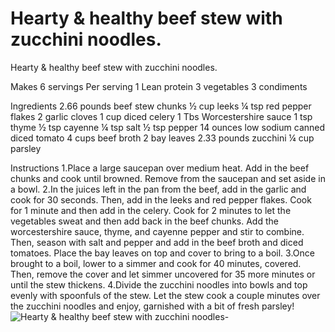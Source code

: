 # Hearty & healthy beef stew with zucchini noodles.

Hearty & healthy beef stew with zucchini noodles.

Makes 6 servings
Per serving
1 Lean protein
3 vegetables
3 condiments

Ingredients 
2.66 pounds beef stew chunks
½ cup leeks
¼ tsp red pepper flakes
2 garlic cloves
1 cup diced celery
1 Tbs Worcestershire sauce
1 tsp thyme
½ tsp cayenne
¼ tsp salt
½ tsp pepper
14 ounces low sodium canned diced tomato 
4 cups beef broth
2 bay leaves
2.33 pounds zucchini
¼ cup parsley

Instructions
1.Place a large saucepan over medium heat. Add in the beef chunks and cook until browned. Remove from the saucepan and set aside in a bowl.
2.In the juices left in the pan from the beef, add in the garlic and cook for 30 seconds. Then, add in the leeks and red pepper flakes. Cook for 1 minute and then add in the celery. Cook for 2 minutes to let the vegetables sweat and then add back in the beef chunks. Add the worcestershire sauce, thyme, and cayenne pepper and stir to combine. Then, season with salt and pepper and add in the beef broth and diced tomatoes. Place the bay leaves on top and cover to bring to a boil.
3.Once brought to a boil, lower to a simmer and cook for 40 minutes, covered. Then, remove the cover and let simmer uncovered for 35 more minutes or until the stew thickens.
4.Divide the zucchini noodles into bowls and top evenly with spoonfuls of the stew. Let the stew cook a couple minutes over the zucchini noodles and enjoy, garnished with a bit of fresh parsley!
![Hearty & healthy beef stew with zucchini noodles-](./Hearty%20&%20healthy%20beef%20stew%20with%20zucchini%20noodles-.png)

